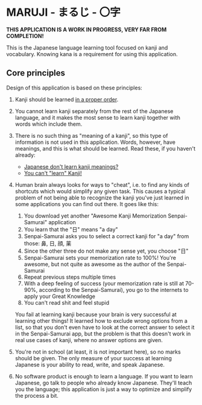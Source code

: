 MARUJI - まるじ - 〇字
======

**THIS APPLICATION IS A WORK IN PROGRESS, VERY FAR FROM COMPLETION!**

This is the Japanese language learning tool focused on kanji and vocabulary. Knowing kana is a requirement for using this application.

Core principles
---------------

Design of this application is based on these principles:

1. Kanji should be learned [in a proper order](https://github.com/scriptin/topokanji).

2. You cannot learn kanji separately from the rest of the Japanese language, and it makes the most sense to learn kanji together with words which include them.

3. There is no such thing as "meaning of a kanji", so this type of information is not used in this application. Words, however, have meanings, and this is what should be learned. Read these, if you haven't already:

    - [Japanese don't learn kanji meanings?](http://japanese.stackexchange.com/q/9570/9222)
    - [You can't "learn" Kanji!](http://www.guidetojapanese.org/blog/2014/06/23/you-cant-learn-kanji/)

4. Human brain always looks for ways to "cheat", i.e. to find any kinds of shortcuts which would simplify any given task. This causes a typical problem of not being able to recognize the kanji you've just learned in some applications you can find out there. It goes like this:

    1. You download yet another "Awesome Kanji Memorization Senpai-Samurai" application
    2. You learn that the "日" means "a day"
    3. Senpai-Samurai asks you to select a correct kanji for "a day" from those: 鼻, 日, 顔, 薬
    4. Since the other three do not make any sense yet, you choose "日"
    5. Senpai-Samurai sets your memorization rate to 100%! You're awesome, but not quite as awesome as the author of the Senpai-Samurai
    6. Repeat previous steps multiple times
    7. With a deep feeling of success (your memorization rate is still at 70-90%, according to the Senpai-Samurai), you go to the internets to apply your Great Knowledge
    8. You can't read shit and feel stupid

    You fail at learning kanji because your brain is very successful at learning other things! It learned how to exclude wrong options from a list, so that you don't even have to look at the correct answer to select it in the Senpai-Samurai app, but the problem is that this doesn't work in real use cases of kanji, where no answer options are given.

5. You're not in school (at least, it is not important here), so no marks should be given. The only measure of your success at learning Japanese is your ability to read, write, and speak Japanese.

6. No software product is enough to learn a language. If you want to learn Japanese, go talk to people who already know Japanese. They'll teach you the language; this application is just a way to optimize and simplify the process a bit.
